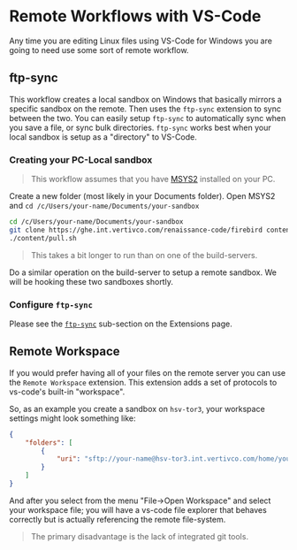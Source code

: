 # Remote Workflows with VS-Code #

Any time you are editing Linux files using VS-Code for Windows you are going to need use some sort of remote workflow.

## ftp-sync ##

This workflow creates a local sandbox on Windows that basically mirrors a specific sandbox on the remote. Then uses the `ftp-sync` extension to sync between the two.  You can easily setup `ftp-sync` to automatically sync when you save a file, or sync bulk directories.  `ftp-sync` works best when your local sandbox is setup as a "directory" to VS-Code.

### Creating your PC-Local sandbox ###

> This workflow assumes that you have [MSYS2](VS-Code-MSYS2) installed on your PC.

Create a new folder (most likely in your Documents folder).
Open MSYS2 and `cd /c/Users/your-name/Documents/your-sandbox`

```sh
cd /c/Users/your-name/Documents/your-sandbox
git clone https://ghe.int.vertivco.com/renaissance-code/firebird content
./content/pull.sh
```

> This takes a bit longer to run than on one of the build-servers.

Do a similar operation on the build-server to setup a remote sandbox.  We will be hooking these two sandboxes shortly.

### Configure `ftp-sync` ###

Please see the [`ftp-sync`](VS-Code-Extensions#ftp-sync) sub-section on the Extensions page.


## Remote Workspace ##

If you would prefer having all of your files on the remote server you can use the `Remote Workspace` extension.  This extension adds a set of protocols to vs-code's built-in "workspace".

So, as an example you create a sandbox on `hsv-tor3`, your workspace settings might look something like:

```json
{
    "folders": [
        {
            "uri": "sftp://your-name@hsv-tor3.int.vertivco.com/home/your-name/your-sandbox?key=id_rsa.ppk"
        }
    ]
}
```

And after you select from the menu "File->Open Workspace" and select your workspace file; you will have a vs-code file explorer that behaves correctly but is actually referencing the remote file-system.

> The primary disadvantage is the lack of integrated git tools.


